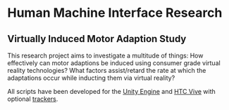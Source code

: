 # Human Machine Interface Research
## Virtually Induced Motor Adaption Study

This research project aims to investigate a multitude of things: How effectively can motor adaptions be induced using consumer grade virtual reality technologies? What factors assist/retard the rate at which the adaptations occur while inducting them via virtual reality?  

All scripts have been developed for the [Unity Engine](https://unity3d.com/) and [HTC Vive](https://www.vive.com/eu/) with optional [trackers](https://www.vive.com/us/vive-tracker/).

